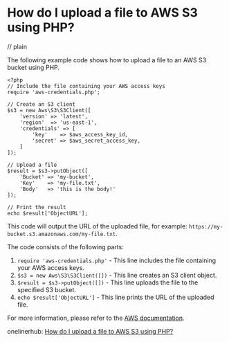 # How do I upload a file to AWS S3 using PHP?
// plain

The following example code shows how to upload a file to an AWS S3 bucket using PHP.

```
<?php
// Include the file containing your AWS access keys
require 'aws-credentials.php';

// Create an S3 client
$s3 = new Aws\S3\S3Client([
    'version' => 'latest',
    'region'  => 'us-east-1',
    'credentials' => [
        'key'    => $aws_access_key_id,
        'secret' => $aws_secret_access_key,
    ]
]);

// Upload a file
$result = $s3->putObject([
    'Bucket' => 'my-bucket',
    'Key'    => 'my-file.txt',
    'Body'   => 'this is the body!'
]);

// Print the result
echo $result['ObjectURL'];
```

This code will output the URL of the uploaded file, for example: `https://my-bucket.s3.amazonaws.com/my-file.txt`.

The code consists of the following parts:

1. `require 'aws-credentials.php'` - This line includes the file containing your AWS access keys.
2. `$s3 = new Aws\S3\S3Client([])` - This line creates an S3 client object.
3. `$result = $s3->putObject([])` - This line uploads the file to the specified S3 bucket.
4. `echo $result['ObjectURL']` - This line prints the URL of the uploaded file.

For more information, please refer to the [AWS documentation](https://docs.aws.amazon.com/aws-sdk-php/v3/guide/getting-started/basic-usage.html#uploading-a-file).

onelinerhub: [How do I upload a file to AWS S3 using PHP?](https://onelinerhub.com/php-aws/how-do-i-upload-a-file-to-aws-s--using-php)